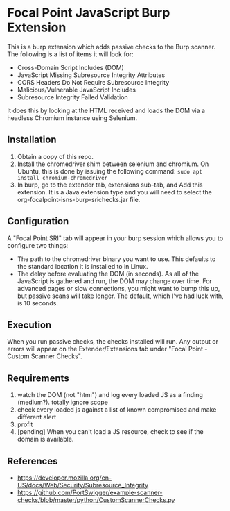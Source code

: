 # Focal Point JavaScript Burp Extension
This is a burp extension which adds passive checks to the Burp scanner. The following is a list of items it will look for:

  - Cross-Domain Script Includes (DOM)
  - JavaScript Missing Subresource Integrity Attributes
  - CORS Headers Do Not Require Subresource Integrity
  - Malicious/Vulnerable JavaScript Includes
  - Subresource Integrity Failed Validation

It does this by looking at the HTML received and loads the DOM via a headless Chromium instance using Selenium.

## Installation
1. Obtain a copy of this repo.
2. Install the chromedriver shim between selenium and chromium. On Ubuntu, this is done by issuing the following command: 
   ```sudo apt install chromium-chromedriver```
3. In burp, go to the extender tab, extensions sub-tab, and Add this extension. It is a Java extension type and you will need to select the org-focalpoint-isns-burp-srichecks.jar file.

## Configuration
A "Focal Point SRI" tab will appear in your burp session which allows you to configure two things:
- The path to the chromedriver binary you want to use. This defaults to the standard location it is installed to in Linux.
- The delay before evaluating the DOM (in seconds). As all of the JavaScript is gathered and run, the DOM may change over time. For advanced pages or slow connections, you might want to bump this up, but passive scans will take longer. The default, which I've had luck with, is 10 seconds.

## Execution
When you run passive checks, the checks installed will run. Any output or errors will appear on the Extender/Extensions tab under "Focal Point - Custom Scanner Checks".

## Requirements
1. watch the DOM (not "html") and log every loaded JS as a finding (medium?). totally ignore scope
2. check every loaded js against a list of known compromised and make different alert
3. profit
4. [pending] When you can't load a JS resource, check to see if the domain is available. 


## References
 - https://developer.mozilla.org/en-US/docs/Web/Security/Subresource_Integrity
 - https://github.com/PortSwigger/example-scanner-checks/blob/master/python/CustomScannerChecks.py
